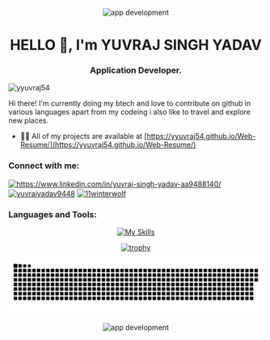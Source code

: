 <p align="center">
    <img src="https://github.com/yyuvraj54/yyuvraj54/assets/30363687/11caeec1-c533-4062-b2ea-608f18d65fa9" alt="app development" />
</p>



<h1 align="center">HELLO 👋, I'm YUVRAJ SINGH YADAV</h1>
<h3 align="center">Application Developer.</h3>
<p align="left"> <img src="https://komarev.com/ghpvc/?username=yyuvraj54&label=Profile%20views&color=0e75b6&style=flat" alt="yyuvraj54" /> </p>

Hi there! I'm currently doing my btech and love to contribute on github in various languages apart from my codeing i also like to travel and explore new places.






- 👨‍💻 All of my projects are available at [https://yyuvraj54.github.io/Web-Resume/](https://yyuvraj54.github.io/Web-Resume/)



<h3 align="left">Connect with me:</h3>
<p align="left">
<a href="https://linkedin.com/in/https://www.linkedin.com/in/yuvraj-singh-yadav-aa9488140/" target="blank"><img align="center" src="https://raw.githubusercontent.com/rahuldkjain/github-profile-readme-generator/master/src/images/icons/Social/linked-in-alt.svg" alt="https://www.linkedin.com/in/yuvraj-singh-yadav-aa9488140/" height="30" width="40" /></a>
<a href="https://instagram.com/yuvrajyadav9448" target="blank"><img align="center" src="https://raw.githubusercontent.com/rahuldkjain/github-profile-readme-generator/master/src/images/icons/Social/instagram.svg" alt="yuvrajyadav9448" height="30" width="40" /></a>
  <a href="https://twitter.com/yuvrajy88012347" target="blank"
    ><img
      align="center"
      src="https://raw.githubusercontent.com/rahuldkjain/github-profile-readme-generator/master/src/images/icons/Social/twitter.svg"
      alt="11winterwolf"
      height="30"
      width="40"
  /></a>
</p>




<h3 align="left">Languages and Tools:</h3>
<p align="center">
  <a href="https://skillicons.dev">
    <img src="https://skillicons.dev/icons?i=python,c,cpp,kotlin,java,dart,javascript,androidstudio,gradle,flutter,html,css,nodejs,tailwind,vscode,git,github,postman,powershell,stackoverflow,linux,raspberrypi,arduino,firebase,sqlite,mongodb,mysql,ps,figma,xd&perline=10&theme=light" alt="My Skills" />
  </a>
</p>


<p align="center">
  <a href="https://github.com/ryo-ma/github-profile-trophy">
    <img src="https://github-profile-trophy.vercel.app/?username=ryo-ma&theme=onedark&row=2&column=4&no-frame=true" alt="trophy" />
  </a>
</p>



<a href=#><img src="contributions.svg"></a>



<p align="center">
    <img src="https://github.com/yyuvraj54/yyuvraj54/assets/30363687/bbfab837-7d53-4b09-88f8-5a9a59e64032" alt="app development" />
</p>



